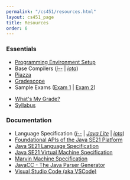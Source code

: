 ```yaml
---
permalink: "/cs451/resources.html"
layout: cs451_page
title: Resources
order: 6
---
```


### Essentials

- [Programming Environment Setup](programming_environment.html)
- Base Compilers ([*j\-\-*](https://www.cs.umb.edu/~siyer/teaching/j--.zip) \| [*iota*](https://www.cs.umb.edu/~siyer/teaching/iota.zip))
- [Piazza](https://piazza.com/umb/spring2025/cs451651)
- [Gradescope](https://gradescope.com/)
- Sample Exams ([Exam 1](https://www.cs.umb.edu/~siyer/teaching/cs451/cs451_sample_exam1.pdf) \| [Exam 2](https://www.cs.umb.edu/~siyer/teaching/cs451/cs451_sample_exam2.pdf))
<!-- - [Command-line Tutorial](https://www.cs.umb.edu/~siyer/teaching/cmdline_tutorial.pdf) -->
- [What's My Grade?](grade.html)
- [Syllabus](https://www.cs.umb.edu/~siyer/teaching/cs451/cs451_syllabus.pdf)

### Documentation

- Language Specification ([*j\-\-*](https://www.cs.umb.edu/~siyer/teaching/jmm_langspec.pdf) \| [*Java Lite*](https://www.cs.umb.edu/~siyer/teaching/javalite_langspec.pdf) \| [*iota*](https://www.cs.umb.edu/~siyer/teaching/iota_langspec.pdf))
- [Foundational APIs of the Java SE21 Platform](https://docs.oracle.com/en/java/javase/21/docs/api/java.base/module-summary.html)
- [Java SE21 Language Specification](https://docs.oracle.com/javase/specs/jls/se21/html/index.html)
- [Java SE21 Virtual Machine Specification](https://docs.oracle.com/javase/specs/jvms/se21/html/index.html)
- [Marvin Machine Specification](https://www.cs.umb.edu/~siyer/teaching/marvinspec.pdf)
- [JavaCC - The Java Parser Generator](https://javacc.github.io/javacc/)
- [Visual Studio Code (aka VSCode)](https://code.visualstudio.com/Docs)
